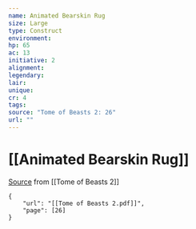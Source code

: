 ```yaml
---
name: Animated Bearskin Rug
size: Large
type: Construct
environment: 
hp: 65
ac: 13
initiative: 2
alignment: 
legendary: 
lair: 
unique: 
cr: 4
tags: 
source: "Tome of Beasts 2: 26"
url: ""
---
```

# [[Animated Bearskin Rug]]

[Source](zotero://open-pdf/library/items/9UQIAB6R?page=26) from [[Tome of Beasts 2]]

```pdf
{
	"url": "[[Tome of Beasts 2.pdf]]",
	"page": [26]
}
```

